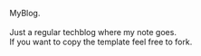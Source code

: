 MyBlog. <br>
<br>
Just a regular techblog where my note goes. <br>
If you want to copy the template feel free to fork. <br>
